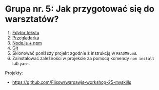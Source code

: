 # Grupa nr. 5: Jak przygotować się do warsztatów?

1. [Edytor tekstu](/workshop-setup/partials/edytor-tekstu.html)
2. [Przeglądarka](/workshop-setup/partials/przegladarka.html)
3. [Node.js + npm](/workshop-setup/partials/node+npm.html)
4. [Git](/workshop-setup/partials/git.html)
5. Sklonować poniższy projekt zgodnie z instrukcją w `README.md`.
6. Zainstalować zależności w projekcie za pomocą komendy `npm install` lub `yarn`.

Projekty:

* <https://github.com/Flixow/warsawjs-workshop-25-myskills>
